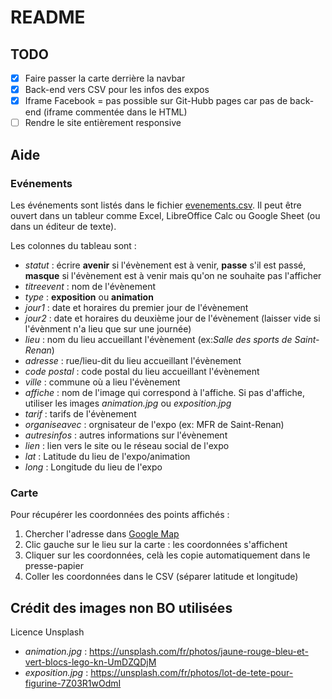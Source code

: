 # README

## TODO

- [X] Faire passer la carte derrière la navbar
- [X] Back-end vers CSV pour les infos des expos
- [X] Iframe Facebook = pas possible sur Git-Hubb pages car pas de back-end (iframe commentée dans le HTML)
- [ ] Rendre le site entièrement responsive

## Aide
### Evénements
Les événements sont listés dans le fichier [evenements.csv](https://github.com/portulans/brickouest/blob/main/public/data/evenements.csv). Il peut être ouvert dans un tableur comme Excel, LibreOffice Calc ou Google Sheet (ou dans un éditeur de texte).

Les colonnes du tableau sont :
- *statut* : écrire **avenir** si l'évènement est à venir, **passe** s'il est passé, **masque** si l'évènement est à venir mais qu'on ne souhaite pas l'afficher
- *titreevent* : nom de l'évènement
- *type* : **exposition** ou **animation**
- *jour1* : date et horaires du premier jour de l'évènement
- *jour2* : date et horaires du deuxième jour de l'évènement (laisser vide si l'évènment n'a lieu que sur une journée)
- *lieu* : nom du lieu accueillant l'évènement (ex:*Salle des sports de Saint-Renan*)
- *adresse* : rue/lieu-dit du lieu accueillant l'évènement
- *code postal* : code postal du lieu accueillant l'évènement
- *ville* : commune où a lieu l'évènement
- *affiche* : nom de l'image qui correspond à l'affiche. Si pas d'affiche, utiliser les images *animation.jpg* ou *exposition.jpg*
- *tarif* : tarifs de l'évènement
- *organiseavec* : orgnisateur de l'expo (ex: MFR de Saint-Renan)
- *autresinfos* : autres informations sur l'évènement
- *lien* : lien vers le site ou le réseau social de l'expo
- *lat* : Latitude du lieu de l'expo/animation
- *long* : Longitude du lieu de l'expo

### Carte
Pour récupérer les coordonnées des points affichés : 
1. Chercher l'adresse dans [Google Map](https://www.google.com/maps/)
2. Clic gauche sur le lieu sur la carte : les coordonnées s'affichent
3. Cliquer sur les coordonnées, celà les copie automatiquement dans le presse-papier
4. Coller les coordonnées dans le CSV (séparer latitude et longitude)

## Crédit des images non BO utilisées
Licence Unsplash
- *animation.jpg* : https://unsplash.com/fr/photos/jaune-rouge-bleu-et-vert-blocs-lego-kn-UmDZQDjM
- *exposition.jpg* : https://unsplash.com/fr/photos/lot-de-tete-pour-figurine-7Z03R1wOdmI